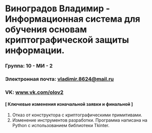 Виноградов Владимир - Информационная система для обучения основам криптографической защиты информации.
==================================

### Группа: 10 - МИ - 2

### Электронная почта: vladimir.8624@mail.ru

### VK: www.vk.com/olov2

#### [ Ключевые изменения изначальной заявки и финальной ]

1. Отказ от конструктора с криптографическими примитивами.
2. Изменение инструментов разработки. Программа написана на Python с использованием библиотеки Tkinter.

